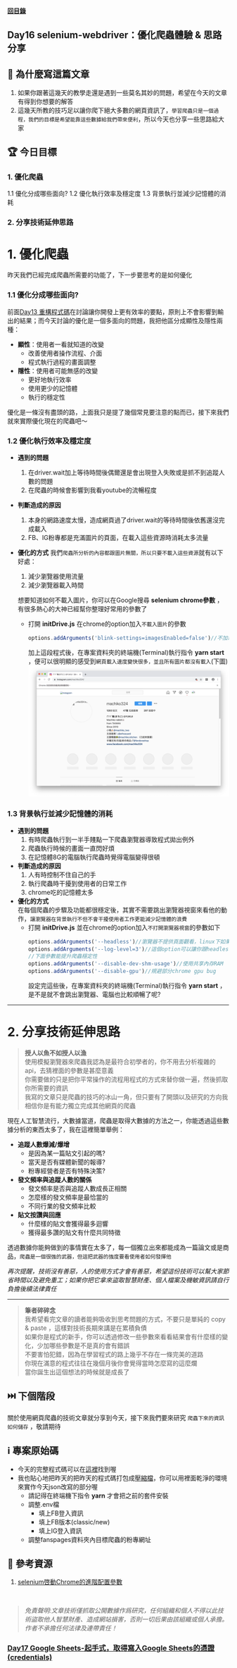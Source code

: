 #### [回目錄](../README.md)
## Day16 selenium-webdriver：優化爬蟲體驗 & 思路分享

🤔 為什麼寫這篇文章
----
1. 如果你跟著這幾天的教學走還是遇到一些莫名其妙的問題，希望在今天的文章有得到你想要的解答
2. 這幾天所教的技巧足以讓你爬下絕大多數的網頁資訊了，`學習爬蟲只是一個過程，我們的目標是希望能靠這些數據給我們帶來便利`，所以今天也分享一些思路給大家

🏆 今日目標
----
### 1. 優化爬蟲
1.1 優化分成哪些面向?
1.2 優化執行效率及穩定度
1.3 背景執行並減少記憶體的消耗

### 2. 分享技術延伸思路

# 1. 優化爬蟲
昨天我們已經完成爬蟲所需要的功能了，下一步要思考的是如何優化
### 1.1 優化分成哪些面向?
前面[Day13 重構程式碼](../day13/README.md)在討論讓你開發上更有效率的要點，原則上不會影響到輸出的結果；而今天討論的優化是一個多面向的問題，我把他區分成顯性及隱性兩種：
* **顯性**：使用者一看就知道的改變
    * 改善使用者操作流程、介面
    * 程式執行過程的畫面調整
* **隱性**：使用者可能無感的改變
    * 更好地執行效率
    * 使用更少的記憶體  
    * 執行的穩定性

優化是一條沒有盡頭的路，上面我只是提了幾個常見要注意的點而已，接下來我們就來實際優化現在的爬蟲吧～  

### 1.2  優化執行效率及穩定度
* **遇到的問題**
    1. 在driver.wait加上等待時間後偶爾還是會出現登入失敗或是抓不到追蹤人數的問題
    2. 在爬蟲的時候會影響到我看youtube的流暢程度
* **判斷造成的原因**
    1. 本身的網路速度太慢，造成網頁過了driver.wait的等待時間後依舊還沒完成載入 
    2. FB、IG粉專都是充滿圖片的頁面，在載入這些資源時消耗太多流量
* **優化的方式**
    我們`爬蟲所分析的內容都跟圖片無關，所以只要不載入這些資源`就有以下好處：
    1. 減少瀏覽器使用流量
    2. 減少瀏覽器載入時間  

    想要知道如何不載入圖片，你可以在Google搜尋 **selenium chrome參數** ，有很多熱心的大神已經幫你整理好常用的參數了  
    * 打開 **initDrive.js** 在chrome的option加入`不載入圖片`的參數
        ```js
        options.addArguments('blink-settings=imagesEnabled=false')//不加載圖片提高效率
        ```
        加上這段程式後，在專案資料夾的終端機(Terminal)執行指令 **yarn start** ，便可以很明顯的感受到`網頁載入速度變快很多，並且所有圖片都沒有載入`(下圖)  
        ![image](./article_img/no_img.png)  

### 1.3 背景執行並減少記憶體的消耗
* **遇到的問題**
    1. 有時爬蟲執行到一半手賤點一下爬蟲瀏覽器導致程式拋出例外
    2. 爬蟲執行時候的畫面一直閃好煩
    3. 在記憶體8G的電腦執行爬蟲時覺得電腦變得很頓
* **判斷造成的原因**
    1. 人有時控制不住自己的手
    2. 執行爬蟲時干擾到使用者的日常工作    
    3. chrome吃的記憶體太多
* **優化的方式**  
    在每個爬蟲的步驟及功能都很穩定後，其實不需要跳出瀏覽器視窗來看他的動作，`讓瀏覽器在背景執行不但不會干擾使用者工作更能減少記憶體的浪費`
    * 打開 **initDrive.js** 並在chrome的option加入`不打開瀏覽器視窗`的參數如下
        ```js
        options.addArguments('--headless')//瀏覽器不提供頁面觀看，linux下如果系統是純文字介面不加這條會啓動失敗
        options.addArguments('--log-level=3')//這個option可以讓你跟headless時網頁端的console.log說掰掰
        //下面參數能提升爬蟲穩定性    
        options.addArguments('--disable-dev-shm-usage')//使用共享內存RAM
        options.addArguments('--disable-gpu')//規避部分chrome gpu bug
        ```
        設定完這些後，在專案資料夾的終端機(Terminal)執行指令 **yarn start** ，是不是就不會跳出瀏覽器、電腦也比較順暢了呢?     

----

# 2. 分享技術延伸思路
>**授人以魚不如授人以漁**  
使用模擬瀏覽器來爬蟲我認為是最符合初學者的，你不用去分析複雜的api，去猜裡面的參數是甚麼意義  
你需要做的只是把你平常操作的流程用程式的方式來替你做一遍，然後抓取你所需要的資訊  
我寫的文章只是爬蟲的技巧的冰山一角，但只要有了開頭以及研究的方向我相信你是有能力獨立完成其他網頁的爬蟲  

現在人工智慧流行，大數據當道，爬蟲是取得大數據的方法之一，你能透過這些數據分析的東西太多了，我在這裡簡單舉例：
* **追蹤人數爆減/爆增**
    * 是因為某一篇貼文引起的嗎?
    * 當天是否有媒體新聞的報導?
    * 粉專經營者是否有特殊決策?
* **發文頻率與追蹤人數的關係**
    * 發文頻率是否與追蹤人數成長正相關
    * 怎麼樣的發文頻率是最恰當的
    * 不同行業的發文頻率比較
* **貼文按讚與回應**
    * 什麼樣的貼文會獲得最多迴響
    * 獲得最多讚的貼文有什麼共同特徵  

透過數據你能夠做到的事情實在太多了，每一個獨立出來都能成為一篇論文或是商品，`爬蟲是一個很強的武器，但這把武器的強度要看使用者如何發揮他`  

*再次提醒，技術沒有善惡，人的使用方式才會有善惡，希望這份技術可以幫大家節省時間以及避免重工；如果你把它拿來盜取智慧財產、個人檔案及機敏資訊請自行負擔後續法律責任*

----

>**筆者碎碎念**  
我希望看完文章的讀者能夠吸收到思考問題的方式，不要只是單純的 copy & paste ，這樣對技術長期來講是在累積負債  
如果你是程式的新手，你可以透過修改一些參數來看看結果會有什麼樣的變化，少加哪些參數是不是真的會有錯誤  
不要害怕犯錯，因為在學習程式的路上幾乎不存在一條完美的道路  
你現在滿意的程式往往在幾個月後你會覺得當時怎麼寫的這麼爛  
當你誕生出這個想法的時候就是成長了  

⏭️ 下個階段
----
關於使用網頁爬蟲的技術文章就分享到今天，接下來我們要來研究 `爬蟲下來的資訊如何儲存` ，敬請期待

ℹ️ 專案原始碼
----
* 今天的完整程式碼可以在[這裡](https://github.com/dean9703111/ithelp_30days/tree/master/day16)找到喔
* 我也貼心地把昨天的把昨天的程式碼打包成[壓縮檔](https://github.com/dean9703111/ithelp_30days/raw/master/sampleCode/day15_sample_code.zip)，你可以用裡面乾淨的環境來實作今天json改寫的部分喔
    * 請記得在終端機下指令 **yarn** 才會把之前的套件安裝
    * 調整.env檔
        * 填上FB登入資訊
        * 填上FB版本(classic/new)
        * 填上IG登入資訊
    * 調整fanspages資料夾內目標爬蟲的粉專網址

📖 參考資源
----
1. [selenium啓動Chrome的進階配置參數](https://stackoverflow.max-everyday.com/2019/12/selenium-chrome-options/)
<br>

>*免責聲明:文章技術僅抓取公開數據作爲研究，任何組織和個人不得以此技術盜取他人智慧財產、造成網站損害，否則一切后果由該組織或個人承擔。作者不承擔任何法律及連帶責任！*
### [Day17 Google Sheets-起手式，取得寫入Google Sheets的憑證(credentials)](/day17/README.md)